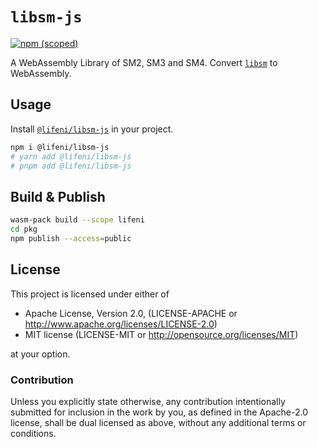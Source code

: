 # `libsm-js`

[![npm (scoped)](https://img.shields.io/npm/v/@lifeni/libsm-js)](https://www.npmjs.com/package/@lifeni/libsm-js)

A WebAssembly Library of SM2, SM3 and SM4. Convert [`libsm`](https://github.com/citahub/libsm) to WebAssembly.

## Usage

Install [`@lifeni/libsm-js`](https://www.npmjs.com/package/@lifeni/libsm-js) in your project.

```sh
npm i @lifeni/libsm-js
# yarn add @lifeni/libsm-js
# pnpm add @lifeni/libsm-js
```

## Build & Publish

```sh
wasm-pack build --scope lifeni
cd pkg
npm publish --access=public
```

## License

This project is licensed under either of

- Apache License, Version 2.0, (LICENSE-APACHE or http://www.apache.org/licenses/LICENSE-2.0)
- MIT license (LICENSE-MIT or http://opensource.org/licenses/MIT)

at your option.

### Contribution

Unless you explicitly state otherwise, any contribution intentionally submitted for inclusion in the work by you, as defined in the Apache-2.0 license, shall be dual licensed as above, without any additional terms or conditions.
